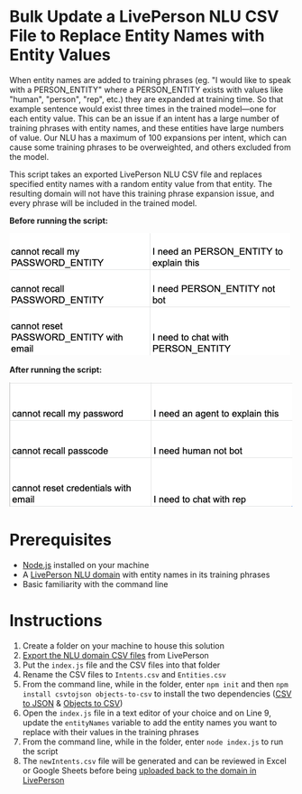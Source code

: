 # Bulk Update a LivePerson NLU CSV File to Replace Entity Names with Entity Values

When entity names are added to training phrases (eg. "I would like to speak with a PERSON_ENTITY" where a PERSON_ENTITY exists with values like "human", "person", "rep", etc.) they are expanded at training time. So that example sentence would exist three times in the trained model—one for each entity value. This can be an issue if an intent has a large number of training phrases with entity names, and these entities have large numbers of value. Our NLU has a maximum of 100 expansions per intent, which can cause some training phrases to be overweighted, and others excluded from the model.

This script takes an exported LivePerson NLU CSV file and replaces specified entity names with a random entity value from that entity. The resulting domain will not have this training phrase expansion issue, and every phrase will be included in the trained model.

**Before running the script:**

![before](./readme-images/Entity_Names.png?raw=true)

**After running the script:**

![after](./readme-images/Entity_Values.png?raw=true)

# Prerequisites

- [Node.js](https://nodejs.org/en/) installed on your machine
- A  [LivePerson NLU domain](https://developers.liveperson.com/intent-manager-natural-language-understanding-liveperson-nlu-engine.html) with entity names in its training phrases
- Basic familiarity with the command line

# Instructions

1. Create a folder on your machine to house this solution
2. [Export the NLU domain CSV files](https://developers.liveperson.com/intent-manager-build-domains.html#download-a-domain) from LivePerson
2. Put the `index.js` file and the CSV files into that folder
3. Rename the CSV files to `Intents.csv` and `Entities.csv`
4. From the command line, while in the folder, enter `npm init` and then `npm install csvtojson objects-to-csv` to install the two dependencies ([CSV to JSON](https://www.npmjs.com/package/csvtojson) & [Objects to CSV](https://www.npmjs.com/package/objects-to-csv))
5. Open the `index.js` file in a text editor of your choice and on Line 9, update the `entityNames` variable to add the entity names you want to replace with their values in the training phrases
6. From the command line, while in the folder, enter `node index.js` to run the script
7. The `newIntents.csv` file will be generated and can be reviewed in Excel or Google Sheets before being [uploaded back to the domain in LivePerson](https://developers.liveperson.com/intent-manager-build-domains.html#add-a-domain-manually-or-using-an-import-file)